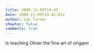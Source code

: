 ```yaml
---
title: 2009-11-09T14-42
date: 2009-11-09T14:42:01Z
author: Lee Turner
showtoc: false
comments: true
---
```


Is teaching Oliver the fine art of origami

